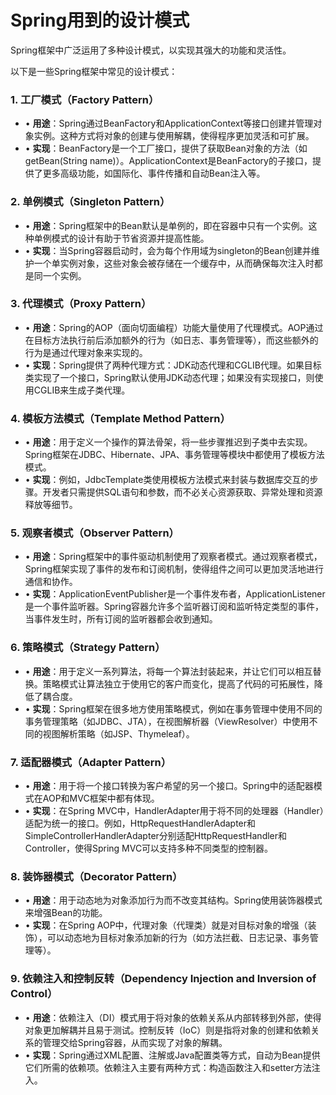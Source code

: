 # Spring用到的设计模式

Spring框架中广泛运用了多种设计模式，以实现其强大的功能和灵活性。

以下是一些Spring框架中常见的设计模式：

### 1. 工厂模式（Factory Pattern）

- • **用途**：Spring通过BeanFactory和ApplicationContext等接口创建并管理对象实例。这种方式将对象的创建与使用解耦，使得程序更加灵活和可扩展。
- • **实现**：BeanFactory是一个工厂接口，提供了获取Bean对象的方法（如getBean(String name)）。ApplicationContext是BeanFactory的子接口，提供了更多高级功能，如国际化、事件传播和自动Bean注入等。

### 2. 单例模式（Singleton Pattern）

- • **用途**：Spring框架中的Bean默认是单例的，即在容器中只有一个实例。这种单例模式的设计有助于节省资源并提高性能。
- • **实现**：当Spring容器启动时，会为每个作用域为singleton的Bean创建并维护一个单实例对象，这些对象会被存储在一个缓存中，从而确保每次注入时都是同一个实例。

### 3. 代理模式（Proxy Pattern）

- • **用途**：Spring的AOP（面向切面编程）功能大量使用了代理模式。AOP通过在目标方法执行前后添加额外的行为（如日志、事务管理等），而这些额外的行为是通过代理对象来实现的。
- • **实现**：Spring提供了两种代理方式：JDK动态代理和CGLIB代理。如果目标类实现了一个接口，Spring默认使用JDK动态代理；如果没有实现接口，则使用CGLIB来生成子类代理。

### 4. 模板方法模式（Template Method Pattern）

- • **用途**：用于定义一个操作的算法骨架，将一些步骤推迟到子类中去实现。Spring框架在JDBC、Hibernate、JPA、事务管理等模块中都使用了模板方法模式。
- • **实现**：例如，JdbcTemplate类使用模板方法模式来封装与数据库交互的步骤。开发者只需提供SQL语句和参数，而不必关心资源获取、异常处理和资源释放等细节。

### 5. 观察者模式（Observer Pattern）

- • **用途**：Spring框架中的事件驱动机制使用了观察者模式。通过观察者模式，Spring框架实现了事件的发布和订阅机制，使得组件之间可以更加灵活地进行通信和协作。
- • **实现**：ApplicationEventPublisher是一个事件发布者，ApplicationListener是一个事件监听器。Spring容器允许多个监听器订阅和监听特定类型的事件，当事件发生时，所有订阅的监听器都会收到通知。

### 6. 策略模式（Strategy Pattern）

- • **用途**：用于定义一系列算法，将每一个算法封装起来，并让它们可以相互替换。策略模式让算法独立于使用它的客户而变化，提高了代码的可拓展性，降低了耦合度。
- • **实现**：Spring框架在很多地方使用策略模式，例如在事务管理中使用不同的事务管理策略（如JDBC、JTA），在视图解析器（ViewResolver）中使用不同的视图解析策略（如JSP、Thymeleaf）。

### 7. 适配器模式（Adapter Pattern）

- • **用途**：用于将一个接口转换为客户希望的另一个接口。Spring中的适配器模式在AOP和MVC框架中都有体现。
- • **实现**：在Spring MVC中，HandlerAdapter用于将不同的处理器（Handler）适配为统一的接口。例如，HttpRequestHandlerAdapter和SimpleControllerHandlerAdapter分别适配HttpRequestHandler和Controller，使得Spring MVC可以支持多种不同类型的控制器。

### 8. 装饰器模式（Decorator Pattern）

- • **用途**：用于动态地为对象添加行为而不改变其结构。Spring使用装饰器模式来增强Bean的功能。
- • **实现**：在Spring AOP中，代理对象（代理类）就是对目标对象的增强（装饰），可以动态地为目标对象添加新的行为（如方法拦截、日志记录、事务管理等）。

### 9. 依赖注入和控制反转（Dependency Injection and Inversion of Control）

- • **用途**：依赖注入（DI）模式用于将对象的依赖关系从内部转移到外部，使得对象更加解耦并且易于测试。控制反转（IoC）则是指将对象的创建和依赖关系的管理交给Spring容器，从而实现了对象的解耦。
- • **实现**：Spring通过XML配置、注解或Java配置类等方式，自动为Bean提供它们所需的依赖项。依赖注入主要有两种方式：构造函数注入和setter方法注入。